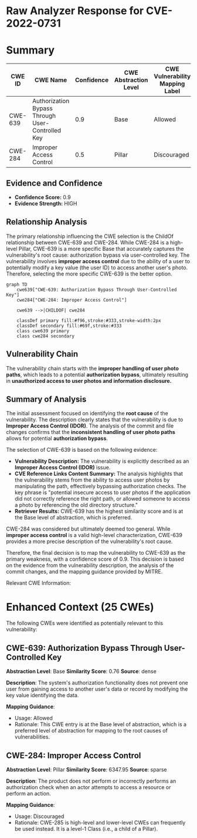 # Raw Analyzer Response for CVE-2022-0731

# Summary
| CWE ID  | CWE Name   | Confidence | CWE Abstraction Level | CWE Vulnerability Mapping Label | CWE-Vulnerability Mapping Notes |
| ------- | ---------- | ---------- | --------------------- | ------------------------------- | ------------------------------- |
| CWE-639 | Authorization Bypass Through User-Controlled Key | 0.9 | Base  | Allowed    | Primary CWE |
| CWE-284 | Improper Access Control  | 0.5 | Pillar | Discouraged | Secondary Candidate |

## Evidence and Confidence

*   **Confidence Score:** 0.9
*   **Evidence Strength:** HIGH

## Relationship Analysis
The primary relationship influencing the CWE selection is the ChildOf relationship between CWE-639 and CWE-284. While CWE-284 is a high-level Pillar, CWE-639 is a more specific Base that accurately captures the vulnerability's root cause: authorization bypass via user-controlled key. The vulnerability involves **improper access control** due to the ability of a user to potentially modify a key value (the user ID) to access another user's photo. Therefore, selecting the more specific CWE-639 is the better option.

```mermaid
graph TD
    cwe639["CWE-639: Authorization Bypass Through User-Controlled Key"]
    cwe284["CWE-284: Improper Access Control"]

    cwe639 -->|CHILDOF| cwe284

    classDef primary fill:#f96,stroke:#333,stroke-width:2px
    classDef secondary fill:#69f,stroke:#333
    class cwe639 primary
    class cwe284 secondary
```

## Vulnerability Chain
The vulnerability chain starts with the **improper handling of user photo paths**, which leads to a potential **authorization bypass**, ultimately resulting in **unauthorized access to user photos and information disclosure.**

## Summary of Analysis
The initial assessment focused on identifying the **root cause** of the vulnerability. The description clearly states that the vulnerability is due to **Improper Access Control (IDOR)**. The analysis of the commit and file changes confirms that the **inconsistent handling of user photo paths** allows for potential **authorization bypass**.

The selection of CWE-639 is based on the following evidence:

*   **Vulnerability Description:** The vulnerability is explicitly described as an **Improper Access Control (IDOR)** issue.
*   **CVE Reference Links Content Summary:** The analysis highlights that the vulnerability stems from the ability to access user photos by manipulating the path, effectively bypassing authorization checks.  The key phrase is "potential insecure access to user photos if the application did not correctly reference the right path, or allowed someone to access a photo by referencing the old directory structure."
*   **Retriever Results:** CWE-639 has the highest similarity score and is at the Base level of abstraction, which is preferred.

CWE-284 was considered but ultimately deemed too general. While **improper access control** is a valid high-level characterization, CWE-639 provides a more precise description of the vulnerability's root cause.

Therefore, the final decision is to map the vulnerability to CWE-639 as the primary weakness, with a confidence score of 0.9. This decision is based on the evidence from the vulnerability description, the analysis of the commit changes, and the mapping guidance provided by MITRE.

Relevant CWE Information:

# Enhanced Context (25 CWEs)
The following CWEs were identified as potentially relevant to this vulnerability:

## CWE-639: Authorization Bypass Through User-Controlled Key
**Abstraction Level**: Base
**Similarity Score**: 0.76
**Source**: dense

**Description**:
The system's authorization functionality does not prevent one user from gaining access to another user's data or record by modifying the key value identifying the data.

**Mapping Guidance**:
- Usage: Allowed
- Rationale: This CWE entry is at the Base level of abstraction, which is a preferred level of abstraction for mapping to the root causes of vulnerabilities.

## CWE-284: Improper Access Control
**Abstraction Level**: Pillar
**Similarity Score**: 6347.95
**Source**: sparse

**Description**:
The product does not perform or incorrectly performs an authorization check when an actor attempts to access a resource or perform an action.

**Mapping Guidance**:
- Usage: Discouraged
- Rationale: CWE-285 is high-level and lower-level CWEs can frequently be used instead. It is a level-1 Class (i.e., a child of a Pillar).
#